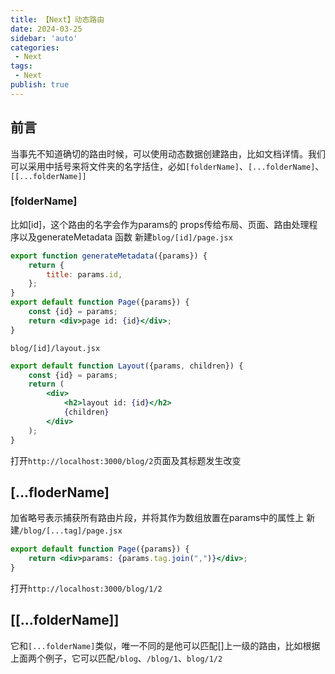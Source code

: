```yaml
---
title: 【Next】动态路由
date: 2024-03-25
sidebar: 'auto'
categories:
 - Next
tags:
 - Next
publish: true
---
```

## 前言
当事先不知道确切的路由时候，可以使用动态数据创建路由，比如文档详情。我们可以采用中括号来将文件夹的名字括住，必如`[folderName]`、`[...folderName]`、`[[...folderName]]`

### [folderName]
比如[id]，这个路由的名字会作为params的 props传给布局、页面、路由处理程序以及generateMetadata 函数
新建`blog/[id]/page.jsx`
```jsx
export function generateMetadata({params}) {
	return {
		title: params.id,
	};
}
export default function Page({params}) {
	const {id} = params;
	return <div>page id: {id}</div>;
}
```
`blog/[id]/layout.jsx`
```jsx
export default function Layout({params, children}) {
	const {id} = params;
	return (
		<div>
			<h2>layout id: {id}</h2>
			{children}
		</div>
	);
}
```
打开`http://localhost:3000/blog/2`页面及其标题发生改变
<img :src="$withBase('/imgs/0_2_NextJS/dynamicRouting/route1.jpg')" alt=""><br/>
## [...floderName]
加省略号表示捕获所有路由片段，并将其作为数组放置在params中的属性上
新建`/blog/[...tag]/page.jsx`
```jsx
export default function Page({params}) {
	return <div>params: {params.tag.join(",")}</div>;
}
```
打开`http://localhost:3000/blog/1/2`
<img :src="$withBase('/imgs/0_2_NextJS/dynamicRouting/route2.jpg')" alt=""><br/>

## [[...folderName]]
它和`[...folderName]`类似，唯一不同的是他可以匹配[]上一级的路由，比如根据上面两个例子，它可以匹配`/blog`、`/blog/1`、`blog/1/2`
